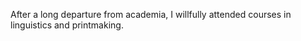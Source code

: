 <!--
title: Santa Barbara City College
location: Santa Barbara, CA
description: Top-ranked community college, overlooking the Pacific Ocean
website: http://sbcc.edu
publish_date: 2008-09-01
end: 2009-05-15
noIndex: true
-->

After a long departure from academia, I willfully attended courses in linguistics and printmaking.
